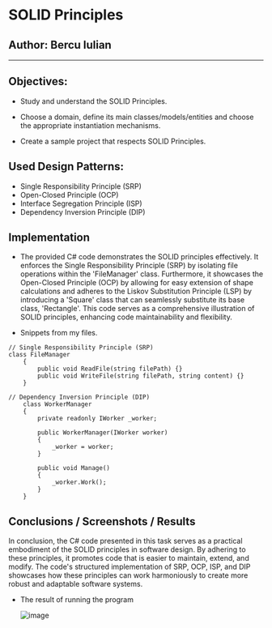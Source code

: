 # SOLID Principles


## Author: Bercu Iulian

----

## Objectives:

* Study and understand the SOLID Principles.

* Choose a domain, define its main classes/models/entities and choose the appropriate instantiation mechanisms.

* Create a sample project that respects SOLID Principles.


## Used Design Patterns: 

* Single Responsibility Principle (SRP)
* Open-Closed Principle (OCP)
* Interface Segregation Principle (ISP)
* Dependency Inversion Principle (DIP)


## Implementation

* The provided C# code demonstrates the SOLID principles effectively. It enforces the Single Responsibility Principle (SRP) by isolating file operations within the 'FileManager' class. Furthermore, it showcases the Open-Closed Principle (OCP) by allowing for easy extension of shape calculations and adheres to the Liskov Substitution Principle (LSP) by introducing a 'Square' class that can seamlessly substitute its base class, 'Rectangle'. This code serves as a comprehensive illustration of SOLID principles, enhancing code maintainability and flexibility.


* Snippets from my files.


```
// Single Responsibility Principle (SRP)
class FileManager
    {
        public void ReadFile(string filePath) {}
        public void WriteFile(string filePath, string content) {}
    }
```

```
// Dependency Inversion Principle (DIP)
    class WorkerManager
    {
        private readonly IWorker _worker;

        public WorkerManager(IWorker worker)
        {
            _worker = worker;
        }

        public void Manage()
        {
            _worker.Work();
        }
    }
```


## Conclusions / Screenshots / Results


In conclusion, the C# code presented in this task serves as a practical embodiment of the SOLID principles in software design. By adhering to these principles, it promotes code that is easier to maintain, extend, and modify. The code's structured implementation of SRP, OCP, ISP, and DIP showcases how these principles can work harmoniously to create more robust and adaptable software systems.


* The result of running the program

  ![image](https://github.com/BercuIulian/TMPS-Lab1/assets/113422203/c189cd39-4fa8-4e91-8dea-12ff9d89f556)
